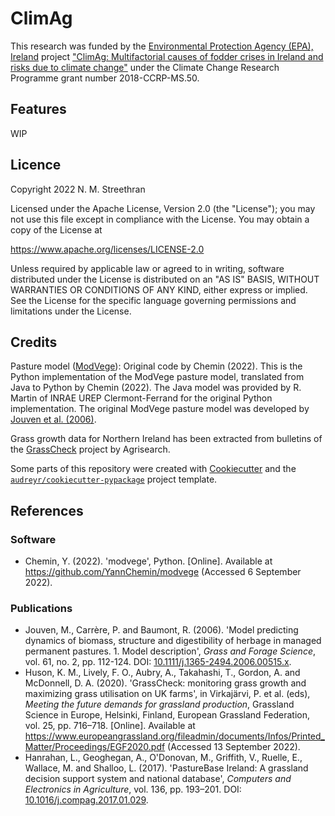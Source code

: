 # ClimAg

This research was funded by the [Environmental Protection Agency (EPA), Ireland][EPA]
project ["ClimAg: Multifactorial causes of fodder crises in Ireland and risks due to climate change"][ClimAg]
under the Climate Change Research Programme grant number 2018-CCRP-MS.50.

## Features

WIP

## Licence

Copyright 2022 N. M. Streethran

Licensed under the Apache License, Version 2.0 (the "License");
you may not use this file except in compliance with the License.
You may obtain a copy of the License at

  <https://www.apache.org/licenses/LICENSE-2.0>

Unless required by applicable law or agreed to in writing, software
distributed under the License is distributed on an "AS IS" BASIS,
WITHOUT WARRANTIES OR CONDITIONS OF ANY KIND, either express or implied.
See the License for the specific language governing permissions and
limitations under the License.

## Credits

Pasture model ([ModVege]): Original code by Chemin (2022). This is the
Python implementation of the ModVege pasture model, translated from Java to
Python by Chemin (2022).
The Java model was provided by R. Martin of INRAE UREP Clermont-Ferrand
for the original Python implementation.
The original ModVege pasture model was developed by
[Jouven et al. (2006)][Jouven].

Grass growth data for Northern Ireland has been extracted from bulletins of
the [GrassCheck] project by Agrisearch.

Some parts of this repository were created with [Cookiecutter] and the
[`audreyr/cookiecutter-pypackage`][audreyr] project template.

## References

### Software

- Chemin, Y. (2022). 'modvege', Python. [Online]. Available at
  <https://github.com/YannChemin/modvege> (Accessed 6 September 2022).

### Publications

- Jouven, M., Carrère, P. and Baumont, R. (2006). 'Model predicting dynamics
  of biomass, structure and digestibility of herbage in managed permanent
  pastures. 1. Model description', *Grass and Forage Science*, vol. 61, no. 2,
  pp. 112-124. DOI: [10.1111/j.1365-2494.2006.00515.x][Jouven].
- Huson, K. M., Lively, F. O., Aubry, A., Takahashi, T., Gordon, A. and McDonnell, D. A. (2020).
  'GrassCheck: monitoring grass growth and maximizing grass utilisation on UK farms',
  in Virkajärvi, P. et al. (eds), *Meeting the future demands for grassland production*,
  Grassland Science in Europe, Helsinki, Finland, European Grassland Federation,
  vol. 25, pp. 716–718. [Online]. Available at
  <https://www.europeangrassland.org/fileadmin/documents/Infos/Printed_Matter/Proceedings/EGF2020.pdf>
  (Accessed 13 September 2022).
- Hanrahan, L., Geoghegan, A., O'Donovan, M., Griffith, V., Ruelle, E.,
  Wallace, M. and Shalloo, L. (2017). 'PastureBase Ireland: A grassland
  decision support system and national database',
  *Computers and Electronics in Agriculture*, vol. 136, pp. 193–201.
  DOI: [10.1016/j.compag.2017.01.029][Hanrahan].

[EPA]: https://www.epa.ie/
[ClimAg]: https://www.ucc.ie/en/eel/projects/climag/
[ModVege]: https://github.com/YannChemin/modvege
[Jouven]: https://doi.org/10.1111/j.1365-2494.2006.00515.x
[Hanrahan]: https://doi.org/10.1016/j.compag.2017.01.029
[GrassCheck]: https://agrisearch.org/grasscheck
[Cookiecutter]: https://github.com/audreyr/cookiecutter
[audreyr]: https://github.com/audreyr/cookiecutter-pypackage

